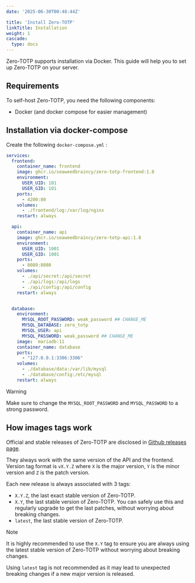 ```yaml
---
date: '2025-06-30T00:48:44Z'

title: 'Install Zero-TOTP'
linkTitle: Installation
weight: 1
cascade:
  type: docs
---
```


Zero-TOTP supports installation via Docker. This guide will help you to set up Zero-TOTP on your server.

## Requirements 
To self-host Zero-TOTP, you need the following components:
- Docker (and docker compose for easier management)

## Installation via docker-compose
Create the following `docker-compose.yml` : 


```yaml {filename="docker-compose.yml"}
services:
  frontend:
    container_name: frontend
    image: ghcr.io/seaweedbraincy/zero-totp-frontend:1.8
    environment:
      USER_UID: 101
      USER_GID: 101
    ports:
      - 4200:80
    volumes:
      - ./frontend/log:/var/log/nginx
    restart: always

  api:
    container_name: api
    image: ghcr.io/seaweedbraincy/zero-totp-api:1.8
    environment:
      USER_UID: 1001
      USER_GID: 1001
    ports:
      - 8080:8080
    volumes:
      - ./api/secret:/api/secret
      - ./api/logs:/api/logs
      - ./api/config:/api/config
    restart: always


  database:
    environment:
      MYSQL_ROOT_PASSWORD: weak_password ## CHANGE_ME
      MYSQL_DATABASE: zero_totp
      MYSQL_USER: api
      MYSQL_PASSWORD: weak_password ## CHANGE_ME
    image:  mariadb:11
    container_name: database
    ports:
      - "127.0.0.1:3306:3306"
    volumes:
      - ./database/data:/var/lib/mysql
      - ./database/config:/etc/mysql
    restart: always
```

> [!warning]
> Make sure to change the `MYSQL_ROOT_PASSWORD` and `MYSQL_PASSWORD` to a strong password.

## How images tags work 
Official and stable releases of Zero-TOTP are disclosed in [Github releases page](https://github.com/SeaweedbrainCY/zero-totp/releases). 

They always work with the same version of the API and the frontend. Version tag format is `vX.Y.Z` where `X` is the major version, `Y` is the minor version and `Z` is the patch version. 

Each new release is always associated with 3 tags:
- `X.Y.Z`, the last exact stable version of Zero-TOTP.
- `X.Y`, the last stable version of Zero-TOTP. You can safely use this and regularly upgrade to get the last patches, without worrying about breaking changes.
- `latest`, the last stable version of Zero-TOTP. 

> [!note]
> It is highly recommended to use the `X.Y` tag to ensure you are always using the latest stable version of Zero-TOTP without worrying about breaking changes.
>
> Using `latest` tag is not recommended as it may lead to unexpected breaking changes if a new major version is released.
